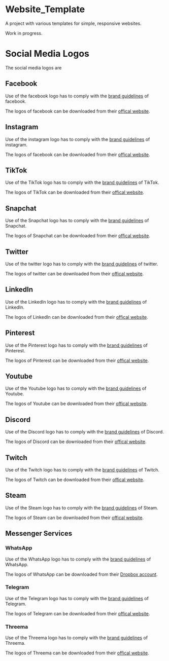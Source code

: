 # Website_Template

A project with various templates for simple, responsive websites.

Work in progress.

# Social Media Logos

The social media logos are 

## Facebook

Use of the facebook logo has to comply with the [brand guidelines](https://en.facebookbrand.com/assets/f-logo) of facebook.

The logos of facebook can be downloaded from their [offical website](https://about.meta.com/brand/resources/facebookapp/logo).

## Instagram

Use of the instagram logo has to comply with the [brand guidelines](https://en.instagram-brand.com/guidelines/general) of instagram.

The logos of facebook can be downloaded from their [offical website](https://about.meta.com/brand/resources/instagram/instagram-brand/).

## TikTok

Use of the TikTok logo has to comply with the [brand guidelines](https://developers.tiktok.com/doc/getting-started-design-guidelines?enter_method=left_navigation) of TikTok.

The logos of TikTok can be downloaded from their [offical website](https://developers.tiktok.com/doc/getting-started-design-guidelines?enter_method=left_navigation).

## Snapchat

Use of the Snapchat logo has to comply with the [brand guidelines](https://snap.com/en-US/brand-guidelines) of Snapchat.

The logos of Snapchat can be downloaded from their [offical website](https://snap.com/en-US/brand-guidelines).

## Twitter

Use of the twitter logo has to comply with the [brand guidelines](https://about.twitter.com/content/dam/about-twitter/company/brand-resources/en_us/Twitter_Brand_Guidelines_V2.0.pdf) of twitter.

The logos of twitter can be downloaded from their [offical website](https://about.twitter.com/en/who-we-are/brand-toolkit).

## LinkedIn

Use of the LinkedIn logo has to comply with the [brand guidelines](https://brand.linkedin.com/policies) of LinkedIn.

The logos of LinkedIn can be downloaded from their [offical website](https://content.linkedin.com/content/dam/brand/site/brand-assets/linkedin_brand_package.zip).

## Pinterest

Use of the Pinterest logo has to comply with the [brand guidelines](https://brand.linkedin.com/policies) of Pinterest.

The logos of Pinterest can be downloaded from their [offical website](https://business.pinterest.com/en/brand-guidelines/).

## Youtube

Use of the Youtube logo has to comply with the [brand guidelines](https://www.youtube.com/howyoutubeworks/resources/brand-resources/#logos-icons-colors) of Youtube.

The logos of Youtube can be downloaded from their [offical website](https://www.youtube.com/howyoutubeworks/resources/brand-resources/#logos-icons-colors).

## Discord

Use of the Discord logo has to comply with the [brand guidelines](https://discord.com/branding) of Discord.

The logos of Discord can be downloaded from their [offical website](https://discord.com/branding).

## Twitch

Use of the Twitch logo has to comply with the [brand guidelines](https://brand.twitch.tv/) of Twitch.

The logos of Twitch can be downloaded from their [offical website](https://brand.twitch.tv/).

## Steam

Use of the Steam logo has to comply with the [brand guidelines](https://partner.steamgames.com/doc/marketing/branding) of Steam.

The logos of Steam can be downloaded from their [offical website](https://www.dropbox.com/sh/jgi0zd9f57vo72b/AACcML-JZlF35gwQhIpNjOpia?dl=0).

## Messenger Services

### WhatsApp

Use of the WhatsApp logo has to comply with the [brand guidelines](https://partner.steamgames.com/doc/marketing/branding) of WhatsApp.

The logos of WhatsApp can be downloaded from their [Dropbox account](https://www.dropbox.com/sh/jgi0zd9f57vo72b/AACcML-JZlF35gwQhIpNjOpia?dl=0).

### Telegram

Use of the Telegram logo has to comply with the [brand guidelines](https://telegram.org/tour/screenshots) of Telegram.

The logos of Telegram can be downloaded from their [offical website](https://telegram.org/tour/screenshots).

### Threema

Use of the Threema logo has to comply with the [brand guidelines](https://threema.ch/en/press) of Threema.

The logos of Threema can be downloaded from their [offical website](https://threema.ch/en/press).